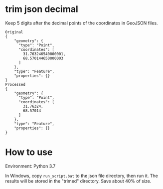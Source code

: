 # trim json decimal
Keep 5 digits after the decimal points of the coordinates in GeoJSON files.

```
Original
{
    "geometry": {
      "type": "Point",
      "coordinates": [
        31.763246540000001,
        68.570144650000003
      ]
    },
    "type": "Feature",
    "properties": {}
}
Processed
{
    "geometry": {
      "type": "Point",
      "coordinates": [
        31.76324,
        68.57014
      ]
    },
    "type": "Feature",
    "properties": {}
}
```
# How to use
Environment: Python 3.7

In Windows, copy `run_script.bat` to the json file directory, then run it. The results will be stored in the "trimed" directory. Save about 40% of size.

